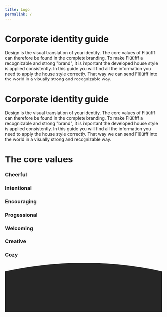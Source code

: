 ```yaml
---
title: Logo
permalink: /
---
```


<div class="container home-block">
    <div class="row">
        <h1>Corporate identity guide</h1>
        <p>Design is the visual translation of your identity. The core values of Flüüfff can therefore be found in the
            complete branding. To make Flüüfff a recognizable and strong "brand", it is important the developed house
            style is applied consistently. In this guide you will find all the information you need to apply the house
            style correctly. That way we can send Flüüfff into the world in a visually strong and recognizable way.</p>
    </div>
    <div class="row">
        <h1>Corporate identity guide</h1>
        <p>Design is the visual translation of your identity. The core values of Flüüfff can therefore be found in the
            complete branding. To make Flüüfff a recognizable and strong "brand", it is important the developed house
            style is applied consistently. In this guide you will find all the information you need to apply the house
            style correctly. That way we can send Flüüfff into the world in a visually strong and recognizable way.</p>
    </div>
</div>
<div class="container-fluid home-block-wrapper">
    <div class="container home-block-core">
        <div class="row mb-4">
            <h1>The core values</h1>
        </div>
        <div class="row pb-4">
            <div class="col-3">
                <div class="img-wrapper-round core-1"></div>
                <h3>Cheerful</h3>
            </div>
            <div class="col-3">
                <div class="img-wrapper-round core-2"></div>
                <h3>Intentional</h3>
            </div>
            <div class="col-3">
                <div class="img-wrapper-round core-3"></div>
                <h3>Encouraging</h3>
            </div>
            <div class="col-3">
                <div class="img-wrapper-round core-4"></div>
                <h3>Progessional</h3>
            </div>
        </div>
        <div class="row justify-content-center mb-4">
            <div class="col-3">
                <div class="img-wrapper-round core-5"></div>
                <h3>Welcoming</h3>
            </div>
            <div class="col-3">
                <div class="img-wrapper-round core-6"></div>
                <h3>Creative</h3>
            </div>
            <div class="col-3">
                <div class="img-wrapper-round core-7"></div>
                <h3>Cozy</h3>
            </div>
        </div>
    </div>
    <svg id="curve" data-name="Layer 1" xmlns="http://www.w3.org/2000/svg" viewBox="0 0 1920 600"><defs><style>.cls-1{fill:#262626;}</style></defs><title>background-curve</title><path class="cls-1" d="M0,537S427,432,960.5,432C1514,432,1920,537,1920,537v543H0Z" transform="translate(0 -432)"/></svg>
</div>
